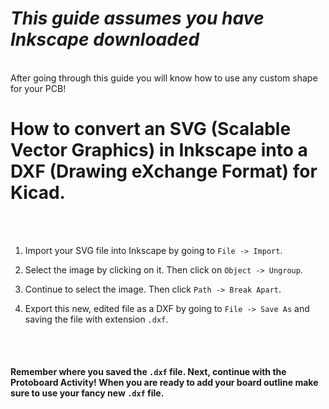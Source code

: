 # *This guide assumes you have Inkscape downloaded* <br/>
<br/>
After going through this guide you will know how to use any custom shape for your PCB! <br/>

# How to convert an SVG (Scalable Vector Graphics) in Inkscape into a DXF (Drawing eXchange Format) for Kicad.

<br/>

<br/>

1. Import your SVG file into Inkscape by going to `File -> Import`.

2. Select the image by clicking on it. Then click on `Object -> Ungroup`.

3. Continue to select the image. Then click `Path -> Break Apart`.

4. Export this new, edited file as a DXF by going to `File -> Save As` and saving the file with extension `.dxf`.

<br/>

<br/>

#### Remember where you saved the `.dxf` file. Next, continue with the Protoboard Activity! When you are ready to add your board outline make sure to use your fancy new `.dxf` file.  
